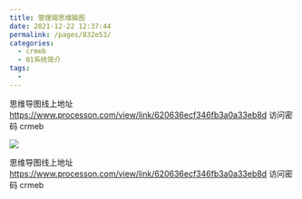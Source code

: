 ```yaml
---
title: 管理端思维脑图
date: 2021-12-22 12:37:44
permalink: /pages/832e53/
categories:
  - crmeb
  - 01系统简介
tags:
  - 
---
```

思维导图线上地址 https://www.processon.com/view/link/620636ecf346fb3a0a33eb8d    访问密码 crmeb

![](https://cdn.jsdelivr.net/gh/xbdazz/mypic/img/202202120930338.png)

思维导图线上地址 https://www.processon.com/view/link/620636ecf346fb3a0a33eb8d    访问密码 crmeb